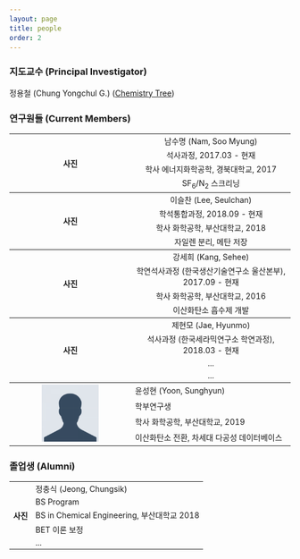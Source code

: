 ```yaml
---
layout: page
title: people
order: 2
---
```


<h3>지도교수 (Principal Investigator)</h3>
정용철 (Chung Yongchul G.) (<a href="http://academictree.org/chemistry/tree.php?pid=76509">Chemistry Tree</a>)

<h3>연구원들 (Current Members)</h3>
<table>
  <col>
  <col>
  <colgroup span="2"></colgroup>
  <thead>
  </thead>
  <tbody>
    <tr>
      <th rowspan="4" scope="rowgroup">사진</th>
      <td align="center">남수명 (Nam, Soo Myung)</td>
    </tr>
    <tr>
      <td align="center">석사과정, 2017.03 - 현재</td>
    </tr>
    <tr>
      <td align="center">학사 에너지화학공학, 경북대학교, 2017</td>
      </tr>
    <tr>
        <td align="center">SF<sub>6</sub>/N<sub>2</sub> 스크리닝</td>
    </tr>
  </tbody>
  <tbody>
    <tr>
      <th rowspan="4" scope="rowgroup">사진</th>
      <td align="center">이슬찬 (Lee, Seulchan)</td>
    </tr>
    <tr>
      <td align="center">학석통합과정, 2018.09 - 현재</td>
    </tr>
    <tr>
      <td align="center">학사 화학공학, 부산대학교, 2018</td>
      </tr>
    <tr>
        <td align="center">자일렌 분리, 메탄 저장</td>
    </tr>
  </tbody>
  <tbody>
    <tr>
      <th rowspan="4" scope="rowgroup">사진</th>
      <td align="center">강세희 (Kang, Sehee)</td>
    </tr>
    <tr>
      <td align="center">학연석사과정 (한국생산기술연구소 울산본부), 2017.09 - 현재</td>
    </tr>
    <tr>
      <td align="center">학사 화학공학, 부산대학교, 2016</td>
      </tr>
    <tr>
        <td align="center">이산화탄소 흡수제 개발</td>
    </tr>
  </tbody>
  <tbody>
    <tr>
      <th rowspan="4" scope="rowgroup">사진</th>
      <td align="center">제현모 (Jae, Hyunmo)</td>
    </tr>
    <tr>
      <td align="center">석사과정 (한국세라믹연구소 학연과정), 2018.03 - 현재</td>
    </tr>
    <tr>
      <td align="center"> ... </td>
      </tr>
    <tr>
        <td align="center"> ... </td>
    </tr>
  </tbody>
  <tbody>
    <tr>
      <th rowspan="4" scope="rowgroup"> <img src="/images/profile_pic.png" width="50%" height="50%""> </img>
</th>
      <td align="left">윤성현 (Yoon, Sunghyun)</td>
    </tr>
    <tr>
      <td align="left">학부연구생</td>
    </tr>
    <tr>
      <td align="left"> 학사 화학공학, 부산대학교, 2019 </td>
      </tr>
    <tr>
        <td align="left"> 이산화탄소 전환, 차세대 다공성 데이터베이스 </td>
    </tr>
  </tbody>
</table>

<h3>졸업생 (Alumni) </h3>

<table>
  <col>
  <col>
  <colgroup span="2"></colgroup>
  <thead>
  </thead>
  <tbody>
    <tr>
      <th rowspan="5" scope="rowgroup">사진</th>
      <td align="left">정충식 (Jeong, Chungsik)</td>
    </tr>
    <tr>
      <td align="left">BS Program </td>
    </tr>
    <tr>
      <td align="left"> BS in Chemical Engineering, 부산대학교 2018 </td>
      </tr>
    <tr>
        <td align="left"> BET 이론 보정 </td>
    </tr>
    <tr>
        <td align="left"> ... </td>
    </tr>
  </tbody>
</table>
